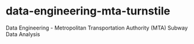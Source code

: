 # data-engineering-mta-turnstile
Data Engineering - Metropolitan Transportation Authority (MTA) Subway Data Analysis
